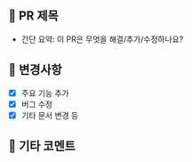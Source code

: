 ## 📌 PR 제목
- 간단 요약: 이 PR은 무엇을 해결/추가/수정하나요?

## 📝 변경사항
- [x] 주요 기능 추가
- [x] 버그 수정
- [x] 기타 문서 변경 등

## 🙋 기타 코멘트
